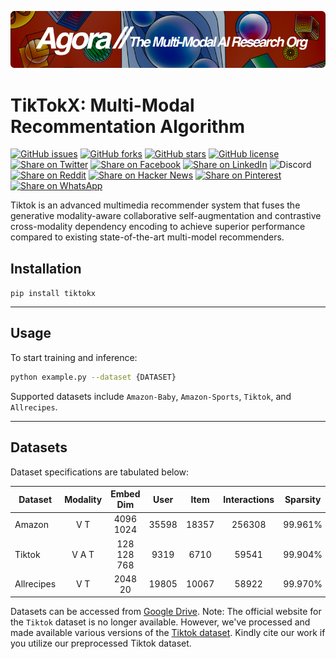 [![Multi-Modality](agorabanner.png)](https://discord.gg/qUtxnK2NMf)


# TikTokX: Multi-Modal Recommentation Algorithm

[![GitHub issues](https://img.shields.io/github/issues/kyegomez/tiktokx)](https://github.com/kyegomez/tiktokx/issues) 
[![GitHub forks](https://img.shields.io/github/forks/kyegomez/tiktokx)](https://github.com/kyegomez/tiktokx/network) 
[![GitHub stars](https://img.shields.io/github/stars/kyegomez/tiktokx)](https://github.com/kyegomez/tiktokx/stargazers) [![GitHub license](https://img.shields.io/github/license/kyegomez/tiktokx)](https://github.com/kyegomez/tiktokx/blob/master/LICENSE)
[![Share on Twitter](https://img.shields.io/twitter/url/https/twitter.com/cloudposse.svg?style=social&label=Share%20%40kyegomez/tiktokx)](https://twitter.com/intent/tweet?text=Excited%20to%20introduce%20tiktokx,%20the%20all-new%20robotics%20model%20with%20the%20potential%20to%20revolutionize%20automation.%20Join%20us%20on%20this%20journey%20towards%20a%20smarter%20future.%20%23RT1%20%23Robotics&url=https%3A%2F%2Fgithub.com%2Fkyegomez%2Ftiktokx)
[![Share on Facebook](https://img.shields.io/badge/Share-%20facebook-blue)](https://www.facebook.com/sharer/sharer.php?u=https%3A%2F%2Fgithub.com%2Fkyegomez%2Ftiktokx)
[![Share on LinkedIn](https://img.shields.io/badge/Share-%20linkedin-blue)](https://www.linkedin.com/shareArticle?mini=true&url=https%3A%2F%2Fgithub.com%2Fkyegomez%2Ftiktokx&title=Introducing%20tiktokx%2C%20the%20All-New%20Robotics%20Model&summary=tiktokx%20is%20the%20next-generation%20robotics%20model%20that%20promises%20to%20transform%20industries%20with%20its%20intelligence%20and%20efficiency.%20Join%20us%20to%20be%20a%20part%20of%20this%20revolutionary%20journey%20%23RT1%20%23Robotics&source=)
![Discord](https://img.shields.io/discord/999382051935506503)
[![Share on Reddit](https://img.shields.io/badge/-Share%20on%20Reddit-orange)](https://www.reddit.com/submit?url=https%3A%2F%2Fgithub.com%2Fkyegomez%2Ftiktokx&title=Exciting%20Times%20Ahead%20with%20tiktokx%2C%20the%20All-New%20Robotics%20Model%20%23RT1%20%23Robotics) [![Share on Hacker News](https://img.shields.io/badge/-Share%20on%20Hacker%20News-orange)](https://news.ycombinator.com/submitlink?u=https%3A%2F%2Fgithub.com%2Fkyegomez%2Ftiktokx&t=Exciting%20Times%20Ahead%20with%20tiktokx%2C%20the%20All-New%20Robotics%20Model%20%23RT1%20%23Robotics)
[![Share on Pinterest](https://img.shields.io/badge/-Share%20on%20Pinterest-red)](https://pinterest.com/pin/create/button/?url=https%3A%2F%2Fgithub.com%2Fkyegomez%2Ftiktokx&media=https%3A%2F%2Fexample.com%2Fimage.jpg&description=tiktokx%2C%20the%20Revolutionary%20Robotics%20Model%20that%20will%20Change%20the%20Way%20We%20Work%20%23RT1%20%23Robotics)
[![Share on WhatsApp](https://img.shields.io/badge/-Share%20on%20WhatsApp-green)](https://api.whatsapp.com/send?text=I%20just%20discovered%20tiktokx,%20the%20all-new%20robotics%20model%20that%20promises%20to%20revolutionize%20automation.%20Join%20me%20on%20this%20exciting%20journey%20towards%20a%20smarter%20future.%20%23RT1%20%23Robotics%0A%0Ahttps%3A%2F%2Fgithub.com%2Fkyegomez%2Ftiktokx)




Tiktok is an advanced multimedia recommender system that fuses the generative modality-aware collaborative self-augmentation and contrastive cross-modality dependency encoding to achieve superior performance compared to existing state-of-the-art multi-model recommenders.

## Installation

```pip install tiktokx```

---

## Usage

To start training and inference:

```bash
python example.py --dataset {DATASET}
```
Supported datasets include `Amazon-Baby`, `Amazon-Sports`, `Tiktok`, and `Allrecipes`.

----

## Datasets

Dataset specifications are tabulated below:

| Dataset      | Modality | Embed Dim | User  | Item  | Interactions | Sparsity |
|--------------|:--------:|:---------:|:-----:|:-----:|:------------:|:--------:|
| Amazon       | V  T     | 4096 1024 | 35598 | 18357 | 256308       | 99.961%  |
| Tiktok       | V  A  T  | 128  128  768 | 9319  | 6710  | 59541        | 99.904%  |
| Allrecipes   | V  T     | 2048 20   | 19805 | 10067 | 58922        | 99.970%  |

Datasets can be accessed from [Google Drive](https://drive.google.com/drive/folders/1AB1RsnU-ETmubJgWLpJrXd8TjaK_eTp0?usp=share_link). Note: The official website for the `Tiktok` dataset is no longer available. However, we've processed and made available various versions of the [Tiktok dataset](https://drive.google.com/drive/folders/1hLvoS7F0R_K0HBixuS_OVXw_WbBxnshF?usp=share_link). Kindly cite our work if you utilize our preprocessed Tiktok dataset.

